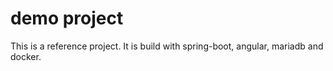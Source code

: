 # demo project
This is a reference project. It is build with spring-boot, angular, mariadb and docker.